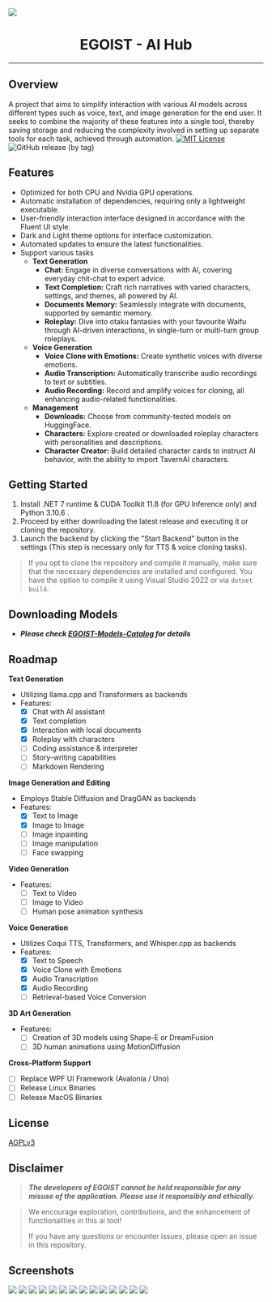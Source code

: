 ![](Screenshots/BG.png)
<h1 align="center">EGOIST - AI Hub</h1>

---

## Overview
A project that aims to simplify interaction with various AI models across different types such as voice, text, and image generation for the end user. It seeks to combine the majority of these features into a single tool, thereby saving storage and reducing the complexity involved in setting up separate tools for each task, achieved through automation.
[![MIT License](https://img.shields.io/badge/License-AGPL3-green.svg)](https://choosealicense.com/licenses/mit/) ![GitHub release (by tag)](https://img.shields.io/github/downloads/LSXPrime/EGOIST/latest/total)

## Features
- Optimized for both CPU and Nvidia GPU operations.
- Automatic installation of dependencies, requiring only a lightweight executable.
- User-friendly interaction interface designed in accordance with the Fluent UI style.
- Dark and Light theme options for interface customization.
- Automated updates to ensure the latest functionalities.
- Support various tasks
	- **Text Generation**
		- **Chat:** Engage in diverse conversations with AI, covering everyday chit-chat to expert advice.
		- **Text Completion:** Craft rich narratives with varied characters, settings, and themes, all powered by AI.
		- **Documents Memory:** Seamlessly integrate with documents, supported by semantic memory.
		- **Roleplay:** Dive into otaku fantasies with your favourite Waifu through AI-driven interactions, in single-turn or multi-turn group roleplays.
	- **Voice Generation**
		- **Voice Clone with Emotions:** Create synthetic voices with diverse emotions. 
		- **Audio Transcription:** Automatically transcribe audio recordings to text or subtitles.
		- **Audio Recording:** Record and amplify voices for cloning, all enhancing audio-related functionalities.
	- **Management**
		- **Downloads:** Choose from community-tested models on HuggingFace.
		- **Characters:** Explore created or downloaded roleplay characters with personalities and descriptions.
		- **Character Creator:** Build detailed character cards to instruct AI behavior, with the ability to import TavernAI characters.

## Getting Started

1. Install .NET 7 runtime & CUDA Toolkit 11.8 (for GPU Inference only) and Python 3.10.6 .
2. Proceed by either downloading the latest release and executing it or cloning the repository. 
3. Launch the backend by clicking the "Start Backend" button in the settings (This step is necessary only for TTS & voice cloning tasks).

> If you opt to clone the repository and compile it manually, make sure that the necessary dependencies are installed and configured. You have the option to compile it using Visual Studio 2022 or via `dotnet build`.

## Downloading Models

- ***Please check [EGOIST-Models-Catalog](https://github.com/LSXPrime/EGOIST-Models-Catalog) for details***

## Roadmap

**Text Generation**
- Utilizing llama.cpp and Transformers as backends
- Features:
    - [x] Chat with AI assistant
    - [x] Text completion
    - [x] Interaction with local documents
    - [x] Roleplay with characters
    - [ ] Coding assistance & interpreter
    - [ ] Story-writing capabilities
    - [ ] Markdown Rendering 

**Image Generation and Editing**
- Employs Stable Diffusion and DragGAN as backends
- Features:
    - [x] Text to Image
    - [x] Image to Image
    - [ ] Image inpainting
    - [ ] Image manipulation
    - [ ] Face swapping

**Video Generation**
- Features:
    - [ ] Text to Video
    - [ ] Image to Video
    - [ ] Human pose animation synthesis

**Voice Generation**
- Utilizes Coqui TTS, Transformers, and Whisper.cpp as backends
- Features:
	- [x] Text to Speech
	- [x] Voice Clone with Emotions
	- [x] Audio Transcription
	- [x] Audio Recording
	- [ ] Retrieval-based Voice Conversion

**3D Art Generation**
- Features:
    - [ ] Creation of 3D models using Shape-E or DreamFusion
    - [ ] 3D human animations using MotionDiffusion

**Cross-Platform Support**
- [ ] Replace WPF UI Framework (Avalonia / Uno)
- [ ] Release Linux Binaries
- [ ] Release MacOS Binaries

## License

[AGPLv3](LICENSE )

## Disclaimer

>***The developers of EGOIST cannot be held responsible for any misuse of the application. Please use it responsibly and ethically.***

>We encourage exploration, contributions, and the enhancement of functionalities in this ai tool!
>
>If you have any questions or encounter issues, please open an issue in this repository.

## Screenshots

![](Screenshots/Screenshot_01.jpg)
![](Screenshots/Screenshot_02.jpg)
![](Screenshots/Screenshot_03.jpg)
![](Screenshots/Screenshot_04.jpg)
![](Screenshots/Screenshot_05.jpg)
![](Screenshots/Screenshot_06.jpg)
![](Screenshots/Screenshot_07.jpg)
![](Screenshots/Screenshot_08.jpg)
![](Screenshots/Screenshot_09.jpg)
![](Screenshots/Screenshot_10.jpg)
![](Screenshots/Screenshot_11.jpg)
![](Screenshots/Screenshot_12.jpg)
![](Screenshots/Screenshot_13.jpg)
![](Screenshots/Screenshot_14.jpg)

